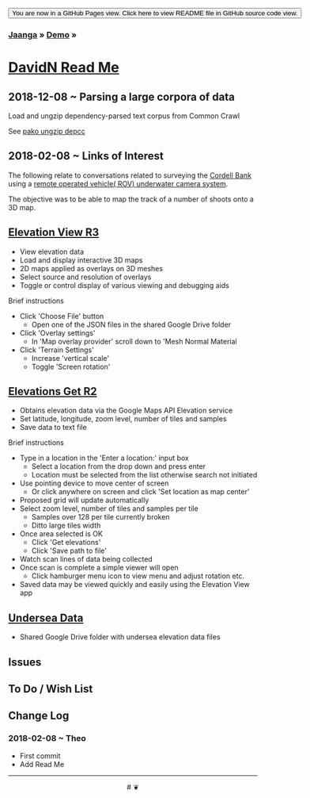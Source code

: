 <span style=display:none; >[You are now in GitHub source code view. Click here to view README file in GitHub Pages view]( https://jaanga.github.io/demo/david-n/#README.md "View file as a web page." ) </span>
<div><input type=button onclick=window.location.href='https://github.com/jaanga/jaanga.github.io/tree/master/demo/david-n/';
value='You are now in a GitHub Pages view. Click here to view README file in GitHub source code view.' ></div>

### [Jaanga]( https://jaanga.github.io/ ) &raquo; [Demo]( https://jaanga.github.io/demo/ ) &raquo;

# [DavidN Read Me]( index.html#README.md )


## 2018-12-08 ~ Parsing a large corpora of data

Load and ungzip dependency-parsed text corpus from Common Crawl

See [pako ungzip depcc]( https://jaanga.github.io/demo/david-n/pako-ungzip-depcc.html )

## 2018-02-08 ~ Links of Interest

The following relate to conversations related to surveying the [Cordell Bank]( https://cordellbank.noaa.gov/ ) using a [remote operated vehicle( ROV) underwater camera system]( https://en.wikipedia.org/wiki/Remotely_operated_underwater_vehicle ).

The objective was to be able to map the track of a number of shoots onto a 3D map.


## [Elevation View R3]( https://jaanga.github.io/terrain3/elevations-core3/elevations-core3-r1.html )

* View elevation data
* Load and display interactive 3D maps
* 2D maps applied as overlays on 3D meshes
* Select source and resolution of overlays
* Toggle or control display of various viewing and debugging aids

Brief instructions
* Click 'Choose File' button
	* Open one of the JSON files in the shared Google Drive folder
* Click 'Overlay settings'
	* In 'Map overlay provider' scroll down to 'Mesh Normal Material
* Click 'Terrain Settings'
	* Increase 'vertical scale'
	* Toggle 'Screen rotation'

## [Elevations Get R2]( https://jaanga.github.io/terrain3/elevations-get2/dev/elevations-get2-r1.html )

* Obtains elevation data via the Google Maps API Elevation service
* Set latitude, longitude, zoom level, number of tiles and samples
* Save data to text file

Brief instructions

* Type in a location in the 'Enter a location:' input box
	* Select a location from the drop down and press enter
	* Location must be selected from the list otherwise search not initiated
* Use pointing device to move center of screen
	* Or click anywhere on screen and click 'Set location as map center'
* Proposed grid will update automatically
* Select zoom level, number of tiles and samples per tile
	* Samples over 128 per tile currently broken
	* Ditto large tiles width
* Once area selected is OK
	* Click 'Get elevations'
	* Click 'Save path to file'
* Watch scan lines of data being collected
* Once scan is complete a simple viewer will open
	* Click hamburger menu icon to view menu and adjust rotation etc.
* Saved data may be viewed quickly and easily using the Elevation View app


## [Undersea Data]( https://drive.google.com/drive/folders/1kj81Vr0yT8D1i9UVJmyGbj83ToBkzD9b?usp=sharing )

* Shared Google Drive folder with undersea elevation data files

<!--
_<small>subtext</small>_

## Full Screen: [ XXXXX ]( https://jaanga.github.io/demo/david-n/index.html )


<img src="" style=display:none; width=800 >


<iframe src=https://jaanga.github.io/demo/david-n/index.html width=100% height=500px ></iframe>

_XXXXXX_

***


## Concept

* TBD


### Mission

* TBD


### Vision

* TBD

## Features

* TBD
* Click three bars( 'hamburger' ) icon to slide menu in or out
* Direct link to this read me file
* Click on title to reload
-->


## Issues



## To Do / Wish List






## Change Log

### 2018-02-08 ~ Theo

* First commit
* Add Read Me


***

<center title='Jaanga ~ your 3D happy place' >
# <a href=javascript:window.scrollTo(0,0); style=text-decoration:none; > ❦ </a>
</center>
